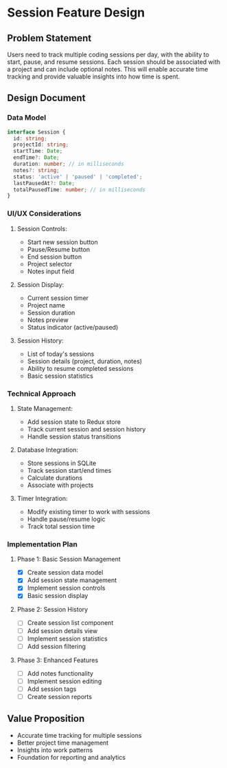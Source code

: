 # Session Feature Design

## Problem Statement

Users need to track multiple coding sessions per day, with the ability to start, pause, and resume sessions. Each session should be associated with a project and can include optional notes. This will enable accurate time tracking and provide valuable insights into how time is spent.

## Design Document

### Data Model

```typescript
interface Session {
  id: string;
  projectId: string;
  startTime: Date;
  endTime?: Date;
  duration: number; // in milliseconds
  notes?: string;
  status: 'active' | 'paused' | 'completed';
  lastPausedAt?: Date;
  totalPausedTime: number; // in milliseconds
}
```

### UI/UX Considerations

1. Session Controls:

   - Start new session button
   - Pause/Resume button
   - End session button
   - Project selector
   - Notes input field

2. Session Display:

   - Current session timer
   - Project name
   - Session duration
   - Notes preview
   - Status indicator (active/paused)

3. Session History:
   - List of today's sessions
   - Session details (project, duration, notes)
   - Ability to resume completed sessions
   - Basic session statistics

### Technical Approach

1. State Management:

   - Add session state to Redux store
   - Track current session and session history
   - Handle session status transitions

2. Database Integration:

   - Store sessions in SQLite
   - Track session start/end times
   - Calculate durations
   - Associate with projects

3. Timer Integration:
   - Modify existing timer to work with sessions
   - Handle pause/resume logic
   - Track total session time

### Implementation Plan

1. Phase 1: Basic Session Management

   - [x] Create session data model
   - [x] Add session state management
   - [x] Implement session controls
   - [x] Basic session display

2. Phase 2: Session History

   - [ ] Create session list component
   - [ ] Add session details view
   - [ ] Implement session statistics
   - [ ] Add session filtering

3. Phase 3: Enhanced Features
   - [ ] Add notes functionality
   - [ ] Implement session editing
   - [ ] Add session tags
   - [ ] Create session reports

## Value Proposition

- Accurate time tracking for multiple sessions
- Better project time management
- Insights into work patterns
- Foundation for reporting and analytics
